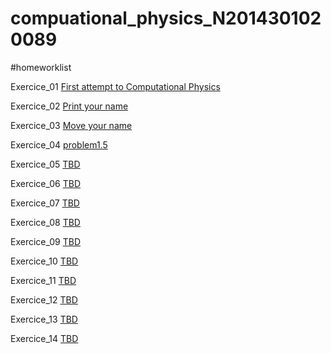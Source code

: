 # compuational_physics_N2014301020089

#homeworklist

Exercice_01   [First attempt to Computational Physics](https://www.zybuluo.com/mdeditor#498633)

Exercice_02   [Print your name ](https://github.com/vakie/homework1/blob/master/README.md)

Exercice_03   [Move your name](https://github.com/vakie/compuational_physics_N2014301020089/blob/master/exercise03.md)

Exercice_04   [problem1.5](https://github.com/vakie/compuational_physics_N2014301020089/blob/master/exwecise04.md)

Exercice_05   [TBD](https://www.zybuluo.com/mdeditor#498633)

Exercice_06   [TBD](https://www.zybuluo.com/mdeditor#498633)

Exercice_07   [TBD](https://www.zybuluo.com/mdeditor#498633)

Exercice_08   [TBD](https://www.zybuluo.com/mdeditor#498633)

Exercice_09   [TBD](https://www.zybuluo.com/mdeditor#498633)

Exercice_10   [TBD](https://www.zybuluo.com/mdeditor#498633)

Exercice_11   [TBD](https://www.zybuluo.com/mdeditor#498633)

Exercice_12   [TBD](https://www.zybuluo.com/mdeditor#498633)

Exercice_13   [TBD](https://www.zybuluo.com/mdeditor#498633)

Exercice_14   [TBD](https://www.zybuluo.com/mdeditor#498633)
